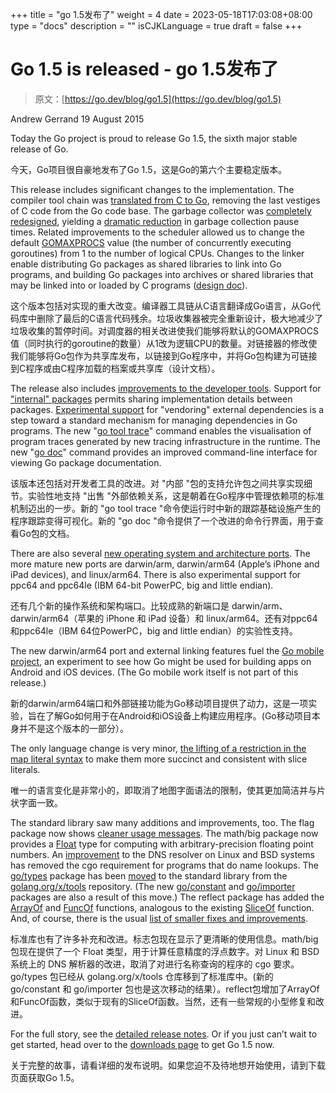 +++
title = "go 1.5发布了"
weight = 4
date = 2023-05-18T17:03:08+08:00
type = "docs"
description = ""
isCJKLanguage = true
draft = false
+++

# Go 1.5 is released - go 1.5发布了

> 原文：[https://go.dev/blog/go1.5](https://go.dev/blog/go1.5)

Andrew Gerrand
19 August 2015

Today the Go project is proud to release Go 1.5, the sixth major stable release of Go.

今天，Go项目很自豪地发布了Go 1.5，这是Go的第六个主要稳定版本。

This release includes significant changes to the implementation. The compiler tool chain was [translated from C to Go](https://go.dev/doc/go1.5#c), removing the last vestiges of C code from the Go code base. The garbage collector was [completely redesigned](https://go.dev/doc/go1.5#gc), yielding a [dramatic reduction](https://go.dev/talks/2015/go-gc.pdf) in garbage collection pause times. Related improvements to the scheduler allowed us to change the default [GOMAXPROCS](https://go.dev/pkg/runtime/#GOMAXPROCS) value (the number of concurrently executing goroutines) from 1 to the number of logical CPUs. Changes to the linker enable distributing Go packages as shared libraries to link into Go programs, and building Go packages into archives or shared libraries that may be linked into or loaded by C programs ([design doc](https://go.dev/s/execmodes)).

这个版本包括对实现的重大改变。编译器工具链从C语言翻译成Go语言，从Go代码库中删除了最后的C语言代码残余。垃圾收集器被完全重新设计，极大地减少了垃圾收集的暂停时间。对调度器的相关改进使我们能够将默认的GOMAXPROCS值（同时执行的goroutine的数量）从1改为逻辑CPU的数量。对链接器的修改使我们能够将Go包作为共享库发布，以链接到Go程序中，并将Go包构建为可链接到C程序或由C程序加载的档案或共享库（设计文档）。

The release also includes [improvements to the developer tools](https://go.dev/doc/go1.5#go_command). Support for ["internal" packages](https://go.dev/s/go14internal) permits sharing implementation details between packages. [Experimental support](https://go.dev/s/go15vendor) for "vendoring" external dependencies is a step toward a standard mechanism for managing dependencies in Go programs. The new "[go tool trace](https://go.dev/cmd/trace/)" command enables the visualisation of  program traces generated by new tracing infrastructure in the runtime. The new "[go doc](https://go.dev/cmd/go/#hdr-Show_documentation_for_package_or_symbol)" command provides an improved command-line interface for viewing Go package documentation.

该版本还包括对开发者工具的改进。对 "内部 "包的支持允许包之间共享实现细节。实验性地支持 "出售 "外部依赖关系，这是朝着在Go程序中管理依赖项的标准机制迈出的一步。新的 "go tool trace "命令使运行时中新的跟踪基础设施产生的程序跟踪变得可视化。新的 "go doc "命令提供了一个改进的命令行界面，用于查看Go包的文档。

There are also several [new operating system and architecture ports](https://go.dev/doc/go1.5#ports). The more mature new ports are darwin/arm, darwin/arm64 (Apple’s iPhone and iPad devices), and linux/arm64. There is also experimental support for ppc64 and ppc64le (IBM 64-bit PowerPC, big and little endian).

还有几个新的操作系统和架构端口。比较成熟的新端口是 darwin/arm、darwin/arm64（苹果的 iPhone 和 iPad 设备）和 linux/arm64。还有对ppc64和ppc64le（IBM 64位PowerPC，big and little endian）的实验性支持。

The new darwin/arm64 port and external linking features fuel the [Go mobile project](https://godoc.org/golang.org/x/mobile), an experiment to see how Go might be used for building apps on Android and iOS devices. (The Go mobile work itself is not part of this release.)

新的darwin/arm64端口和外部链接功能为Go移动项目提供了动力，这是一项实验，旨在了解Go如何用于在Android和iOS设备上构建应用程序。(Go移动项目本身并不是这个版本的一部分）。

The only language change is very minor, [the lifting of a restriction in the map literal syntax](https://go.dev/doc/go1.5#language) to make them more succinct and consistent with slice literals.

唯一的语言变化是非常小的，即取消了地图字面语法的限制，使其更加简洁并与片状字面一致。

The standard library saw many additions and improvements, too. The flag package now shows [cleaner usage messages](https://go.dev/doc/go1.5#flag). The math/big package now provides a [Float](https://go.dev/pkg/math/big/#Float) type for computing with arbitrary-precision floating point numbers. An [improvement](https://go.dev/doc/go1.5#net) to the DNS resolver on Linux and BSD systems has removed the cgo requirement for programs that do name lookups. The [go/types](https://go.dev/pkg/go/types/) package has been [moved](https://go.dev/doc/go1.5#go_types) to the standard library from the [golang.org/x/tools](https://godoc.org/golang.org/x/tools) repository. (The new [go/constant](https://go.dev/pkg/go/constant/) and [go/importer](https://go.dev/pkg/go/importer/) packages are also a result of this move.) The reflect package has added the [ArrayOf](https://go.dev/pkg/reflect/#ArrayOf) and [FuncOf](https://go.dev/pkg/reflect/#FuncOf) functions, analogous to the existing [SliceOf](https://go.dev/pkg/reflect/#SliceOf) function. And, of course, there is the usual [list of smaller fixes and improvements](https://go.dev/doc/go1.5#minor_library_changes).

标准库也有了许多补充和改进。标志包现在显示了更清晰的使用信息。math/big 包现在提供了一个 Float 类型，用于计算任意精度的浮点数字。对 Linux 和 BSD 系统上的 DNS 解析器的改进，取消了对进行名称查询的程序的 cgo 要求。go/types 包已经从 golang.org/x/tools 仓库移到了标准库中。(新的 go/constant 和 go/importer 包也是这次移动的结果）。reflect包增加了ArrayOf和FuncOf函数，类似于现有的SliceOf函数。当然，还有一些常规的小型修复和改进。

For the full story, see the [detailed release notes](https://go.dev/doc/go1.5). Or if you just can’t wait to get started, head over to the [downloads page](https://go.dev/dl/) to get Go 1.5 now.

关于完整的故事，请看详细的发布说明。如果您迫不及待地想开始使用，请到下载页面获取Go 1.5。
